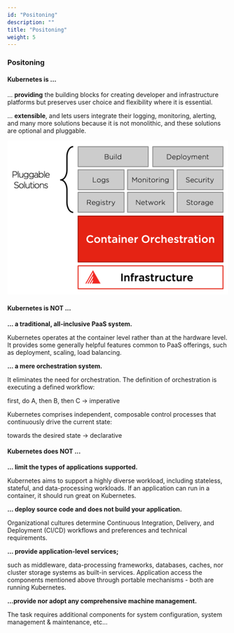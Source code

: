 ```yaml
---
id: "Positoning"
description: ""
title: "Positoning"
weight: 5
---
```


### **Positoning**

#### **Kubernetes is ...**
... **providing** the building blocks for creating developer and infrastructure platforms but preserves user choice and flexibility where it is essential.

... **extensible**, and lets users integrate their logging, monitoring, alerting, and many more solutions because it is not monolithic, and these solutions are optional and pluggable.

![positioning](positioning.png)

#### **Kubernetes is NOT ...**
**... a traditional, all-inclusive PaaS system.**

Kubernetes operates at the container level rather than at the hardware level. It provides some generally helpful features common to PaaS offerings, such as deployment, scaling, load balancing.

**... a mere orchestration system.**

It eliminates the need for orchestration. The definition of orchestration is executing a defined workflow:

first, do A, then B, then C → imperative

Kubernetes comprises independent, composable control processes that continuously drive the current state:

towards the desired state → declarative

#### **Kubernetes does NOT ...**
**... limit the types of applications supported.**

Kubernetes aims to support a highly diverse workload, including stateless, stateful, and data-processing workloads. If an application can run in a container, it should run great on Kubernetes.

**... deploy source code and does not build your application.**

Organizational cultures determine Continuous Integration, Delivery, and Deployment (CI/CD) workflows and preferences and technical requirements.

**... provide application-level services;**

such as middleware, data-processing frameworks, databases, caches, nor cluster storage systems as built-in services. Application access the components mentioned above through portable mechanisms - both are running Kubernetes.

**...provide nor adopt any comprehensive machine management.**

The task requires additional components for system configuration, system management & maintenance, etc...

